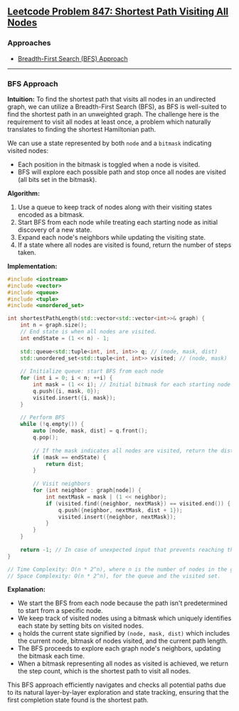 ## [Leetcode Problem 847: Shortest Path Visiting All Nodes](https://leetcode.com/problems/shortest-path-visiting-all-nodes/)

### Approaches
- [Breadth-First Search (BFS) Approach](#bfs-approach)

---

### BFS Approach

**Intuition:**
To find the shortest path that visits all nodes in an undirected graph, we can utilize a Breadth-First Search (BFS), as BFS is well-suited to find the shortest path in an unweighted graph. The challenge here is the requirement to visit all nodes at least once, a problem which naturally translates to finding the shortest Hamiltonian path.

We can use a state represented by both `node` and a `bitmask` indicating visited nodes:
- Each position in the bitmask is toggled when a node is visited.
- BFS will explore each possible path and stop once all nodes are visited (all bits set in the bitmask).

**Algorithm:**
1. Use a queue to keep track of nodes along with their visiting states encoded as a bitmask.
2. Start BFS from each node while treating each starting node as initial discovery of a new state.
3. Expand each node's neighbors while updating the visiting state.
4. If a state where all nodes are visited is found, return the number of steps taken.

**Implementation:**

```cpp
#include <iostream>
#include <vector>
#include <queue>
#include <tuple>
#include <unordered_set>

int shortestPathLength(std::vector<std::vector<int>>& graph) {
    int n = graph.size();
    // End state is when all nodes are visited.
    int endState = (1 << n) - 1;
    
    std::queue<std::tuple<int, int, int>> q; // (node, mask, dist)
    std::unordered_set<std::tuple<int, int>> visited; // (node, mask)
    
    // Initialize queue: start BFS from each node
    for (int i = 0; i < n; ++i) {
        int mask = (1 << i); // Initial bitmask for each starting node
        q.push({i, mask, 0});
        visited.insert({i, mask});
    }
    
    // Perform BFS
    while (!q.empty()) {
        auto [node, mask, dist] = q.front();
        q.pop();
        
        // If the mask indicates all nodes are visited, return the distance.
        if (mask == endState) {
            return dist;
        }
        
        // Visit neighbors
        for (int neighbor : graph[node]) {
            int nextMask = mask | (1 << neighbor);
            if (visited.find({neighbor, nextMask}) == visited.end()) {
                q.push({neighbor, nextMask, dist + 1});
                visited.insert({neighbor, nextMask});
            }
        }
    }
    
    return -1; // In case of unexpected input that prevents reaching the goal
}

// Time Complexity: O(n * 2^n), where n is the number of nodes in the graph.
// Space Complexity: O(n * 2^n), for the queue and the visited set.
```

**Explanation:**
- We start the BFS from each node because the path isn't predetermined to start from a specific node.
- We keep track of visited nodes using a bitmask which uniquely identifies each state by setting bits on visited nodes.
- `q` holds the current state signified by `(node, mask, dist)` which includes the current node, bitmask of nodes visited, and the current path length.
- The BFS proceeds to explore each graph node's neighbors, updating the bitmask each time.
- When a bitmask representing all nodes as visited is achieved, we return the step count, which is the shortest path to visit all nodes.

This BFS approach efficiently navigates and checks all potential paths due to its natural layer-by-layer exploration and state tracking, ensuring that the first completion state found is the shortest path.

